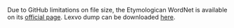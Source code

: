 Due to GitHub limitations on file size, the Etymologican WordNet is available on its [official page](http://etym.org/). Lexvo dump can be downloaded [here](http://www.lexvo.org/resources/lexvo_2013-02-09.nt.gz).